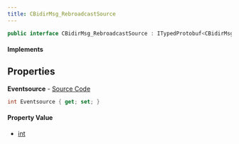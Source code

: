 ```yaml
---
title: CBidirMsg_RebroadcastSource
---
```


```csharp
public interface CBidirMsg_RebroadcastSource : ITypedProtobuf<CBidirMsg_RebroadcastSource>, INativeHandle
```

#### Implements

## Properties

**Eventsource** - [Source Code](https://github.com/swiftly-solution/swiftlys2/blob/master/managed/src/SwiftlyS2.Generated/Protobufs/Interfaces/CBidirMsg_RebroadcastSource.cs#L13)

```csharp
int Eventsource { get; set; }
```

#### Property Value

- [int](https://learn.microsoft.com/dotnet/api/system.int32)

